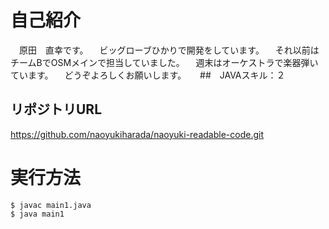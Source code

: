 # 自己紹介
　原田　直幸です。
　ビッグローブひかりで開発をしています。
　それ以前はチームBでOSMメインで担当していました。
　週末はオーケストラで楽器弾いています。
　どうぞよろしくお願いします。
　
##　JAVAスキル：２

## リポジトリURL
https://github.com/naoyukiharada/naoyuki-readable-code.git

# 実行方法

```
$ javac main1.java
$ java main1
```
